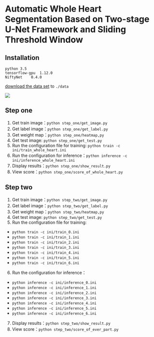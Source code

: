 # Automatic Whole Heart Segmentation Based on Two-stage U-Net Framework and Sliding Threshold Window
## Installation
```
python 3.5
tensorflow-gpu	1.12.0
NiftyNet	0.4.0
```
[download the data set](http://www.sdspeople.fudan.edu.cn/zhuangxiahai/0/mmwhs17/data1.html) to ``` ./data ```

![](https://github.com/liut969/Whole-Heart-Segmentation/blob/master/data/temp/result.gif?raw=true)

## Step one
1. Get train image：```python step_one/get_image.py```  
2. Get label image：```python step_one/get_label.py```  
3. Get weight map：```python step_one/heatmap,py```
4. Get test image: ```python step_one/get_test.py``` 
5. Run the configuration file for training: ```python train -c ini/train_whole_heart.ini```
6. Run the configuration for inference：```python inference -c ini/inference_whole_heart.ini```
7. Display results：```python step_one/show_result.py```
8. View score：```python step_one/score_of_whole_heart.py```  
## Step two
1. Get train image：```python step_two/get_image.py```  
2. Get label image：```python step_two/get_label.py```  
3. Get weight map：```python step_two/heatmap,py```
4. Get test image: ```python step_two/get_test.py``` 
5. Run the configuration file for training:
- ```python train -c ini/train_0.ini```
- ```python train -c ini/train_1.ini```
- ```python train -c ini/train_2.ini```
- ```python train -c ini/train_3.ini```
- ```python train -c ini/train_4.ini```
- ```python train -c ini/train_5.ini```
- ```python train -c ini/train_6.ini```
6. Run the configuration for inference：
- ```python inference -c ini/inference_0.ini```
- ```python inference -c ini/inference_1.ini```
- ```python inference -c ini/inference_2.ini```
- ```python inference -c ini/inference_3.ini```
- ```python inference -c ini/inference_4.ini```
- ```python inference -c ini/inference_5.ini```
- ```python inference -c ini/inference_6.ini```
7. Display results：```python step_two/show_result.py```
8. View score：```python step_two/score_of_ever_part.py```  
